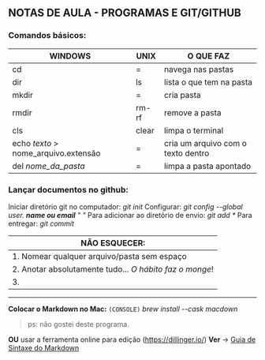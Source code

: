 ## NOTAS DE AULA - **PROGRAMAS E GIT/GITHUB**

### Comandos básicos:

|WINDOWS|UNIX|O QUE FAZ|
|-|-|-|
|cd|=|navega nas pastas|
|dir|ls|lista o que tem na pasta|
|mkdir|=|cria pasta|
|rmdir|rm-rf|remove a pasta|
|cls|clear|limpa o terminal|
|echo _texto_ > nome_arquivo.extensão|=|cria um arquivo com o texto dentro|
|del *nome_da_pasta*|=|limpa a pasta apontado|

### Lançar documentos no github:

Iniciar diretório git no computador: _git init_
Configurar: _git config --global user. ***name ou email*** " "_
Para adicionar ao diretório de envio: _git add *_
Para entregar: _git commit_

|**NÃO ESQUECER:**|
|-|
|1. Nomear qualquer arquivo/pasta sem espaço|
|2. Anotar absolutamente tudo... _O hábito faz o monge_!|
|3. |

____________________

**Colocar o Markdown no Mac:** `(CONSOLE)` _brew install --cask macdown_
> ps: não gostei deste programa.

**OU** usar a ferramenta online para edição (<https://dillinger.io/>)
**Ver** &rarr; [Guia de Sintaxe do Markdown](https://www.markdownguide.org/basic-syntax#links)